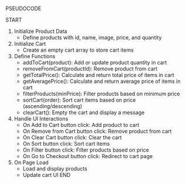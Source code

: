 PSEUDOCODE

START
1. Initialize Product Data
    - Define products with id, name, image, price, and quantity
2. Initialize Cart
    - Create an empty cart array to store cart items
3. Define Functions
    - addToCart(product): Add or update product quantity in cart
    - removeFromCart(productId): Remove product from cart
    - getTotalPrice(): Calculate and return total price of items in cart
    - getAveragePrice(): Calculate and return average price of items in cart
    - filterProducts(minPrice): Filter products based on minimum price
    - sortCart(order): Sort cart items based on price (ascending/descending)
    - clearCart(): Empty the cart and display a message
4. Handle UI Interactions
    - On Add to Cart button click: Add product to cart
    - On Remove from Cart button click: Remove product from cart
    - On Clear Cart button click: Clear the cart
    - On Sort button click: Sort cart items
    - On Filter button click: Filter products based on price
    - On Go to Checkout button click: Redirect to cart page
5. On Page Load
    - Load and display products
    - Update cart UI
END
